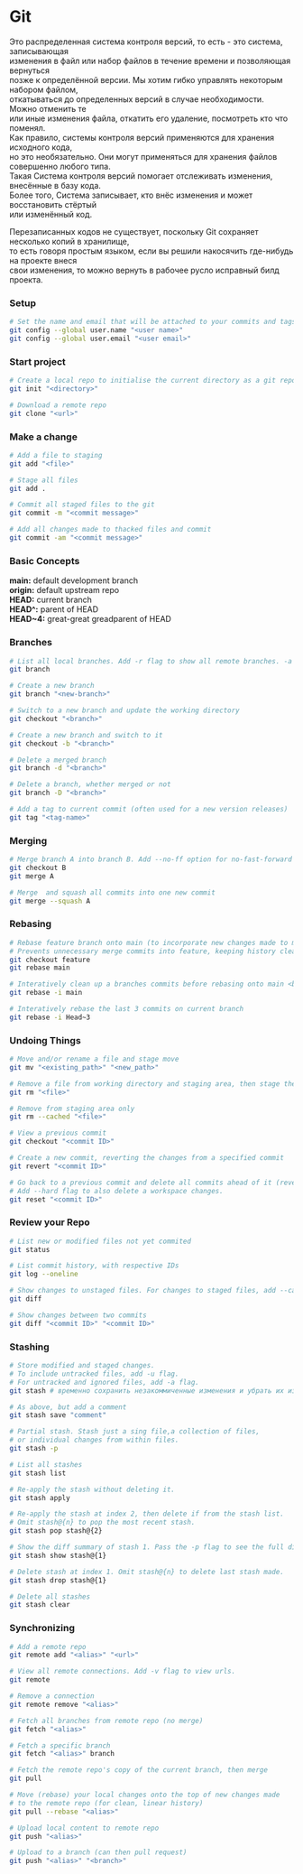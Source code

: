 # Git
Это распределенная система контроля версий, то есть - это система, записывающая <br>
изменения в файл или набор файлов в течение времени и позволяющая вернуться <br>
позже к определённой версии. Мы хотим гибко управлять некоторым набором файлом, <br>
откатываться до определенных версий в случае необходимости. Можно отменить те <br>
или иные изменения файла, откатить его удаление, посмотреть кто что поменял. <br>
Как правило, системы контроля версий применяются для хранения исходного кода, <br>
но это необязательно. Они могут применяться для хранения файлов совершенно любого типа. <br>
Такая Система контроля версий помогает отслеживать изменения, внесённые в базу кода.  <br>
Более того, Система записывает, кто внёс изменения и может восстановить стёртый <br>
или изменённый код.

Перезаписанных кодов не существует, поскольку Git сохраняет несколько копий в хранилище, <br>
то есть говоря простым языком, если вы решили накосячить где-нибудь на проекте внеся <br>
свои изменения, то можно вернуть в рабочее русло исправный билд проекта.

### Setup
```bash
# Set the name and email that will be attached to your commits and tags
git config --global user.name "<user name>"
git config --global user.email "<user email>"
```

### Start project
```bash
# Create a local repo to initialise the current directory as a git repo
git init "<directory>"

# Download a remote repo
git clone "<url>"
```

### Make a change
```bash
# Add a file to staging
git add "<file>"

# Stage all files
git add .

# Commit all staged files to the git
git commit -m "<commit message>"

# Add all changes made to thacked files and commit
git commit -am "<commit message>"
```

### Basic Concepts
**main:** default development branch <br>
**origin:** default upstream repo <br>
**HEAD:** current branch <br>
**HEAD^:** parent of HEAD <br>
**HEAD~4:** great-great greadparent of HEAD 

### Branches
```bash
# List all local branches. Add -r flag to show all remote branches. -a flag for all branches. <br>
git branch

# Create a new branch
git branch "<new-branch>"

# Switch to a new branch and update the working directory
git checkout "<branch>"

# Create a new branch and switch to it
git checkout -b "<branch>"

# Delete a merged branch
git branch -d "<branch>"

# Delete a branch, whether merged or not
git branch -D "<branch>"

# Add a tag to current commit (often used for a new version releases)
git tag "<tag-name>"
```

### Merging
```bash
# Merge branch A into branch B. Add --no-ff option for no-fast-forward merge
git checkout B
git merge A

# Merge  and squash all commits into one new commit
git merge --squash A
```

### Rebasing
```bash
# Rebase feature branch onto main (to incorporate new changes made to main).
# Prevents unnecessary merge commits into feature, keeping history clean.
git checkout feature
git rebase main

# Interatively clean up a branches commits before rebasing onto main <br>
git rebase -i main

# Interatively rebase the last 3 commits on current branch
git rebase -i Head~3
```

### Undoing Things
```bash
# Move and/or rename a file and stage move
git mv "<existing_path>" "<new_path>"

# Remove a file from working directory and staging area, then stage the removal
git rm "<file>"

# Remove from staging area only
git rm --cached "<file>"

# View a previous commit
git checkout "<commit ID>"

# Create a new commit, reverting the changes from a specified commit
git revert "<commit ID>"

# Go back to a previous commit and delete all commits ahead of it (rever it safer).
# Add --hard flag to also delete a workspace changes.
git reset "<commit ID>"
```

### Review your Repo
```bash
# List new or modified files not yet commited
git status

# List commit history, with respective IDs
git log --oneline

# Show changes to unstaged files. For changes to staged files, add --cached option.
git diff

# Show changes between two commits
git diff "<commit ID>" "<commit ID>"
```

### Stashing
```bash
# Store modified and staged changes.
# To include untracked files, add -u flag.
# For untracked and ignored files, add -a flag.
git stash # временно сохранить незакоммиченные изменения и убрать их из рабочей директории

# As above, but add a comment
git stash save "comment"

# Partial stash. Stash just a sing file,a collection of files,
# or individual changes from within files.
git stash -p

# List all stashes
git stash list

# Re-apply the stash without deleting it.
git stash apply

# Re-apply the stash at index 2, then delete if from the stash list.
# Omit stash@{n} to pop the most recent stash.
git stash pop stash@{2}

# Show the diff summary of stash 1. Pass the -p flag to see the full diff.
git stash show stash@{1}

# Delete stash at index 1. Omit stash@{n} to delete last stash made.
git stash drop stash@{1}

# Delete all stashes
git stash clear
```

### Synchronizing
```bash
# Add a remote repo
git remote add "<alias>" "<url>"

# View all remote connections. Add -v flag to view urls.
git remote

# Remove a connection
git remote remove "<alias>"

# Fetch all branches from remote repo (no merge)
git fetch "<alias>"

# Fetch a specific branch
git fetch "<alias>" branch

# Fetch the remote repo's copy of the current branch, then merge
git pull

# Move (rebase) your local changes onto the top of new changes made
# to the remote repo (for clean, linear history)
git pull --rebase "<alias>"

# Upload local content to remote repo
git push "<alias>"

# Upload to a branch (can then pull request)
git push "<alias>" "<branch>"
```
